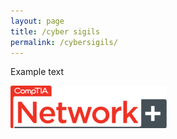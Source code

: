 ```yaml
---
layout: page
title: /cyber sigils
permalink: /cybersigils/
---
```


Example text

[![Network+ logo](/assets/pngfind.com-network-png-364985(1).png)](https://www.credly.com/badges/e4e2c187-901f-4bad-a62d-d4812b3c6f74?source=linked_in_profile)

